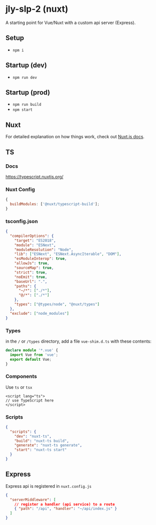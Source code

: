 # jly-slp-2 (nuxt)

A starting point for Vue/Nuxt with a custom api server (Express).

## Setup

- `npm i`

## Startup (dev)

- `npm run dev`

## Startup (prod)

- `npm run build`
- `npm start`

## Nuxt

For detailed explanation on how things work, check out [Nuxt.js docs](https://nuxtjs.org).

## TS

### Docs

https://typescript.nuxtjs.org/

### Nuxt Config

```js
{
  buildModules: ['@nuxt/typescript-build'];
}
```

### tsconfig.json

```json
{
  "compilerOptions": {
    "target": "ES2018",
    "module": "ESNext",
    "moduleResolution": "Node",
    "lib": ["ESNext", "ESNext.AsyncIterable", "DOM"],
    "esModuleInterop": true,
    "allowJs": true,
    "sourceMap": true,
    "strict": true,
    "noEmit": true,
    "baseUrl": ".",
    "paths": {
      "~/*": ["./*"],
      "@/*": ["./*"]
    },
    "types": ["@types/node", "@nuxt/types"]
  },
  "exclude": ["node_modules"]
}
```

### Types

in the `/` or `/types` directory, add a file `vue-shim.d.ts` with these contents:

```ts
declare module '*.vue' {
  import Vue from 'vue';
  export default Vue;
}
```

### Components

Use `ts` or `tsx`

```vue
<script lang="ts">
// use TypeScript here
</script>
```

### Scripts

```json
{
  "scripts": {
    "dev": "nuxt-ts",
    "build": "nuxt-ts build",
    "generate": "nuxt-ts generate",
    "start": "nuxt-ts start"
  }
}
```

## Express

Express api is registered in `nuxt.config.js`

```json
{
  "serverMiddleware": [
    // register a handler (api service) to a route
    { "path": "/api", "handler": "~/api/index.js" }
  ]
}
```
